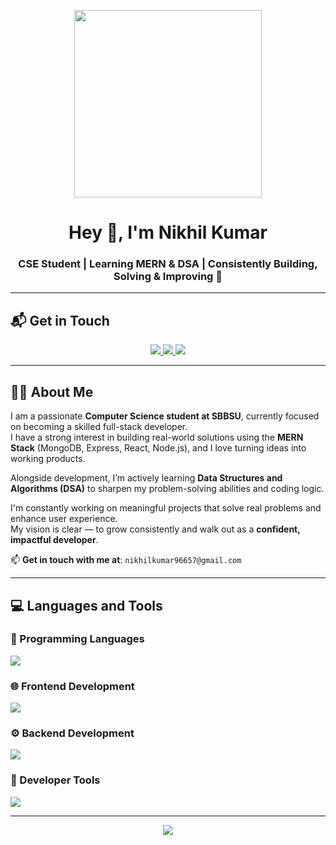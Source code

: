 <p align="center">
  <img src="https://cdn.dribbble.com/users/1162077/screenshots/3848914/programmer.gif" width="300" />
</p>

<h1 align="center">Hey 👋, I'm Nikhil Kumar</h1>
<h3 align="center">CSE Student | Learning MERN & DSA | Consistently Building, Solving & Improving 🚀</h3>

---

## 📬 Get in Touch

<p align="center">
  <a href="https://www.linkedin.com/in/your-linkedin/" target="_blank">
    <img src="https://img.shields.io/badge/LinkedIn-%230077B5.svg?&style=for-the-badge&logo=linkedin&logoColor=white" />
  </a>
  <a href="https://instagram.com/your-instagram/" target="_blank">
    <img src="https://img.shields.io/badge/Instagram-%23E4405F.svg?&style=for-the-badge&logo=instagram&logoColor=white" />
  </a>
  <a href="https://twitter.com/your-twitter" target="_blank">
    <img src="https://img.shields.io/badge/Twitter-%231DA1F2.svg?&style=for-the-badge&logo=twitter&logoColor=white" />
  </a>
</p>

---

## 👨‍💻 About Me

I am a passionate **Computer Science student at SBBSU**, currently focused on becoming a skilled full-stack developer.  
I have a strong interest in building real-world solutions using the **MERN Stack** (MongoDB, Express, React, Node.js), and I love turning ideas into working products.

Alongside development, I’m actively learning **Data Structures and Algorithms (DSA)** to sharpen my problem-solving abilities and coding logic.

I'm constantly working on meaningful projects that solve real problems and enhance user experience.  
My vision is clear — to grow consistently and walk out as a **confident, impactful developer**.

📫 **Get in touch with me at**: `nikhilkumar96657@gmail.com`

---

## 💻 Languages and Tools

### 🧠 Programming Languages  
<p>
  <img src="https://skillicons.dev/icons?i=js,java" />
</p>

### 🌐 Frontend Development  
<p>
  <img src="https://skillicons.dev/icons?i=html,css,react,tailwind" />
</p>

### ⚙️ Backend Development  
<p>
  <img src="https://skillicons.dev/icons?i=nodejs,express,mongodb" />
</p>

### 🔧 Developer Tools  
<p>
  <img src="https://skillicons.dev/icons?i=vscode,git,github,postman" />
</p>

---

<p align="center">
  <img src="https://capsule-render.vercel.app/api?type=waving&color=gradient&height=120&section=footer"/>
</p>
